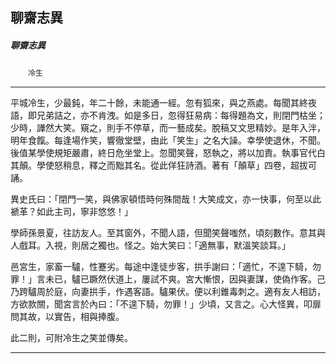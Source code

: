 

## 聊齋志異

##### 聊齋志異
　　`冷生`

* * *

平城冷生，少最鈍，年二十餘，未能通一經。忽有狐來，與之燕處。每聞其終夜語，即兄弟詰之，亦不肯洩。如是多日，忽得狂易病：每得題為文，則閉門枯坐；少時，譁然大笑。窺之，則手不停草，而一藝成矣。脫稿又文思精妙。是年入泮，明年食餼。每逢場作笑，響徹堂壁，由此「笑生」之名大譟。幸學使退休，不聞。後值某學使規矩嚴肅，終日危坐堂上。忽聞笑聲，怒執之，將以加責。執事官代白其顛。學使怒稍息，釋之而黜其名。從此佯狂詩酒。著有「顛草」四卷，超拔可誦。

異史氏曰：「閉門一笑，與佛家頓悟時何殊間哉！大笑成文，亦一快事，何至以此褫革？如此主司，寧非悠悠！」

學師孫景夏，往訪友人。至其窗外，不聞人語，但聞笑聲嗤然，頃刻數作。意其與人戲耳。入視，則居之獨也。怪之。始大笑曰：「適無事，默溫笑談耳。」

邑宮生，家畜一驢，性蹇劣。每途中逢徒步客，拱手謝曰：「適忙，不遑下騎，勿罪！」言未已，驢已蹶然伏道上，屢試不爽。宮大慚恨，因與妻謀，使偽作客。己乃跨驢周於庭，向妻拱手，作遇客語。驢果伏。便以利錐毒刺之。適有友人相訪，方欲款關，聞宮言於內曰：「不遑下騎，勿罪！」少頃，又言之。心大怪異，叩扉問其故，以實告，相與捧腹。

此二則，可附冷生之笑並傳矣。

* * *


